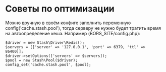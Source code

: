 Советы по оптимизации
=====================

Можно вручную в своём конфиге заполнить переменную
config('cache.stash.pool'), тогда серверу не нужно будет тратить время на
автоопределение кеша. Например (BORS_SITE/config.php):

	$driver = new Stash\Driver\Redis();
	$servers = [['server' => '127.0.0.1', 'port' => 6379, 'ttl' => 86400]];
	$driver->setOptions(['servers' => $servers]);
	$pool = new Stash\Pool($driver);
	config_set('cache.stash.pool', $pool);
